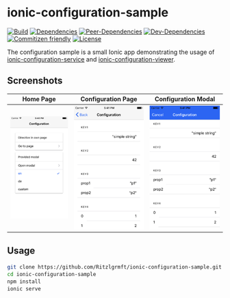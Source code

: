 # ionic-configuration-sample

[![Build](https://travis-ci.org/Ritzlgrmft/ionic-configuration-sample.svg?branch=master)](https://travis-ci.org/Ritzlgrmft/ionic-configuration-sample)
[![Dependencies](https://david-dm.org/ritzlgrmft/ionic-configuration-sample/master/status.svg)](https://david-dm.org/ritzlgrmft/ionic-configuration-sample/master)
[![Peer-Dependencies](https://david-dm.org/ritzlgrmft/ionic-configuration-sample/master/peer-status.svg)](https://david-dm.org/ritzlgrmft/ionic-configuration-sample/master?type=peer)
[![Dev-Dependencies](https://david-dm.org/ritzlgrmft/ionic-configuration-sample/master/dev-status.svg)](https://david-dm.org/ritzlgrmft/ionic-configuration-sample/master?type=dev)
[![Commitizen friendly](https://img.shields.io/badge/commitizen-friendly-brightgreen.svg)](http://commitizen.github.io/cz-cli/)
[![License](https://img.shields.io/npm/l/ionic-configuration-sample.svg)](https://www.npmjs.com/package/ionic-configuration-sample)

The configuration sample is a small Ionic app demonstrating the usage of
[ionic-configuration-service](https://github.com/Ritzlgrmft/ionic-configuration-service) and
[ionic-configuration-viewer](https://github.com/Ritzlgrmft/ionic-configuration-viewer).

## Screenshots

| Home Page | Configuration Page | Configuration Modal |
| ---------- | ------------- | ----------- |
| ![](docs/home-page.png) | ![](docs/configuration-page.png) | ![](docs/configuration-modal.png) |

## Usage

```bash
git clone https://github.com/Ritzlgrmft/ionic-configuration-sample.git
cd ionic-configuration-sample
npm install
ionic serve
```
